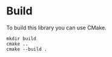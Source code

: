 # Build
To build this library you can use CMake.

```console
mkdir build
cmake ..
cmake --build .
```